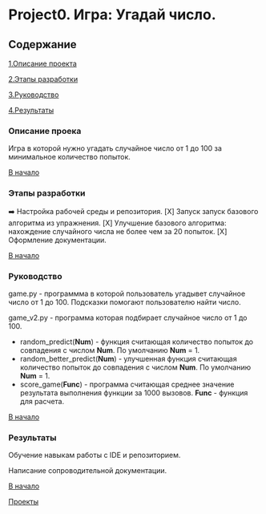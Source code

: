 # Project0. Игра: Угадай число.

## Содержание
[1.Описание проекта](https://github.com/GolovasPlech/sf_data_satanist/tree/main/prj0/README.md#Описание-проекта)

[2.Этапы разработки](https://github.com/GolovasPlech/sf_data_satanist/tree/main/prj0/README.md#Этапы-разработки)

[3.Руководство](https://github.com/GolovasPlech/sf_data_satanist/tree/main/prj0/README.md#Руководство)

[4.Результаты](https://github.com/GolovasPlech/sf_data_satanist/tree/main/prj0/README.md#Результаты)

### Описание проека
Игра в которой нужно угадать случайное число от 1 до 100 за минимальное количество попыток.

[В начало](https://github.com/GolovasPlech/sf_data_satanist/tree/main/prj0/README.md#Содержание)

### Этапы разработки
 :arrow_right: Настройка рабочей среды и репозитория.
 [X] Запуск запуск базового алгоритма из упражнения.
 [X] Улучшение базового алгоритма: нахождение случайного числа не более чем за 20 попыток.
 [X] Оформление документации.

[В начало](https://github.com/GolovasPlech/sf_data_satanist/tree/main/prj0/README.md#Содержание)

### Руководство
game.py - программма в которой пользователь угадывет случайное число от 1 до 100.
          Подсказки помогают пользователю найти число.      

game_v2.py - программа которая подбирает случайное число от 1 до 100.

* random_predict(**Num**) - функция считающая количество попыток до совпадения c числом **Num**.
  По умолчанию **Num** = 1.
* random_better_predict(**Num**) - улучшенная функция считающая количество попыток до совпадения  c числом **Num**.
  По умолчанию **Num** = 1.
* score_game(**Func**) - программа считающая среднее значение результата выполнения функции
  за 1000 вызовов. **Func** - функция для расчета.
                
[В начало](https://github.com/GolovasPlech/sf_data_satanist/tree/main/prj0/README.md#Содержание)

### Результаты
Обучение навыкам работы с IDE и репозиторием.

Написание сопроводительной документации.

[В начало](https://github.com/GolovasPlech/sf_data_satanist/tree/main/prj0/README.md#Содержание)

[Проекты](https://github.com/GolovasPlech/sf_data_satanist)
